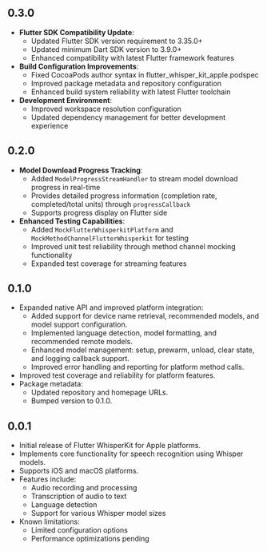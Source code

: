 ## 0.3.0

- **Flutter SDK Compatibility Update**:
  - Updated Flutter SDK version requirement to 3.35.0+
  - Updated minimum Dart SDK version to 3.9.0+
  - Enhanced compatibility with latest Flutter framework features
- **Build Configuration Improvements**:
  - Fixed CocoaPods author syntax in flutter_whisper_kit_apple.podspec
  - Improved package metadata and repository configuration
  - Enhanced build system reliability with latest Flutter toolchain
- **Development Environment**:
  - Improved workspace resolution configuration
  - Updated dependency management for better development experience

## 0.2.0

- **Model Download Progress Tracking**:
  - Added `ModelProgressStreamHandler` to stream model download progress in real-time
  - Provides detailed progress information (completion rate, completed/total units) through `progressCallback`
  - Supports progress display on Flutter side
- **Enhanced Testing Capabilities**:
  - Added `MockFlutterWhisperkitPlatform` and `MockMethodChannelFlutterWhisperkit` for testing
  - Improved unit test reliability through method channel mocking functionality
  - Expanded test coverage for streaming features

## 0.1.0

- Expanded native API and improved platform integration:
  - Added support for device name retrieval, recommended models, and model support configuration.
  - Implemented language detection, model formatting, and recommended remote models.
  - Enhanced model management: setup, prewarm, unload, clear state, and logging callback support.
  - Improved error handling and reporting for platform method calls.
- Improved test coverage and reliability for platform features.
- Package metadata:
  - Updated repository and homepage URLs.
  - Bumped version to 0.1.0.

## 0.0.1

- Initial release of Flutter WhisperKit for Apple platforms.
- Implements core functionality for speech recognition using Whisper models.
- Supports iOS and macOS platforms.
- Features include:
  - Audio recording and processing
  - Transcription of audio to text
  - Language detection
  - Support for various Whisper model sizes
- Known limitations:
  - Limited configuration options
  - Performance optimizations pending
